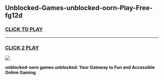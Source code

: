 
## Unblocked-Games-unblocked-oorn-Play-Free-fg12d
<h3>
<a href="https://premium76.site?title=unblocked-oorn&ref=20M">CLICK TO PLAY</a></h3>
<hr>

<h3>
<a href="https://premium76.site?title=unblocked-oorn&ref=20M">CLICK 2 PLAY</a>
  
</h3>

<a href="https://premium76.site?title=unblocked-oorn&ref=19M"><img src="https://clearcache.store/games.png"></a>


**unblocked-oorn games unblocked: Your Gateway to Fun and Accessible Online Gaming**
